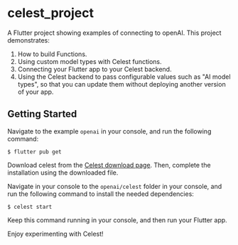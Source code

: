 # celest_project

A Flutter project showing examples of connecting to openAI. This project demonstrates:

1. How to build Functions.
2. Using custom model types with Celest functions.
3. Connecting your Flutter app to your Celest backend.
4. Using the Celest backend to pass configurable values such as "AI model types", so that you can update them without deploying another version of your app.


## Getting Started

Navigate to the example `openai` in your console, and run the following command:

```shell
$ flutter pub get
```

Download celest from the [Celest download page](https://celest.dev/download). Then, complete the installation using the downloaded file.

Navigate in your console to the `openai/celest` folder in your console, and run the following command to install the needed dependencies:

```shell
$ celest start
```

Keep this command running in your console, and then run your Flutter app.

Enjoy experimenting with Celest!
